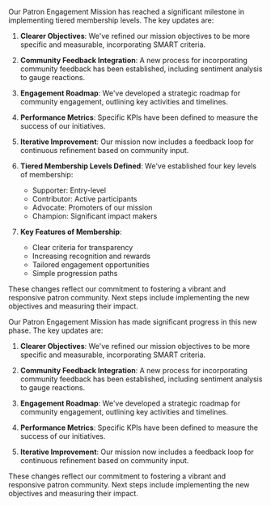 

Our Patron Engagement Mission has reached a significant milestone in implementing tiered membership levels. The key updates are:

1. **Clearer Objectives**: We've refined our mission objectives to be more specific and measurable, incorporating SMART criteria.

2. **Community Feedback Integration**: A new process for incorporating community feedback has been established, including sentiment analysis to gauge reactions.

3. **Engagement Roadmap**: We've developed a strategic roadmap for community engagement, outlining key activities and timelines.

4. **Performance Metrics**: Specific KPIs have been defined to measure the success of our initiatives.

5. **Iterative Improvement**: Our mission now includes a feedback loop for continuous refinement based on community input.

6. **Tiered Membership Levels Defined**: We've established four key levels of membership:
   - Supporter: Entry-level
   - Contributor: Active participants
   - Advocate: Promoters of our mission
   - Champion: Significant impact makers

7. **Key Features of Membership**:
   - Clear criteria for transparency
   - Increasing recognition and rewards
   - Tailored engagement opportunities
   - Simple progression paths

These changes reflect our commitment to fostering a vibrant and responsive patron community. Next steps include implementing the new objectives and measuring their impact.

Our Patron Engagement Mission has made significant progress in this new phase. The key updates are:

1. **Clearer Objectives**: We've refined our mission objectives to be more specific and measurable, incorporating SMART criteria.

2. **Community Feedback Integration**: A new process for incorporating community feedback has been established, including sentiment analysis to gauge reactions.

3. **Engagement Roadmap**: We've developed a strategic roadmap for community engagement, outlining key activities and timelines.

4. **Performance Metrics**: Specific KPIs have been defined to measure the success of our initiatives.

5. **Iterative Improvement**: Our mission now includes a feedback loop for continuous refinement based on community input.

These changes reflect our commitment to fostering a vibrant and responsive patron community. Next steps include implementing the new objectives and measuring their impact.